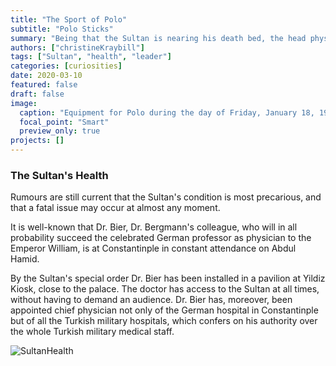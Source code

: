 ```yaml
---
title: "The Sport of Polo"
subtitle: "Polo Sticks"
summary: "Being that the Sultan is nearing his death bed, the head physician job switches over to Dr. Bier."
authors: ["christineKraybill"]
tags: ["Sultan", "health", "leader"]
categories: [curiosities]
date: 2020-03-10
featured: false
draft: false
image:
  caption: "Equipment for Polo during the day of Friday, January 18, 1907."
  focal_point: "Smart"
  preview_only: true
projects: []
---
```

### The Sultan's Health
Rumours are still current that the Sultan's condition is most precarious, and that a fatal issue may occur at almost any moment.

It is well-known that Dr. Bier, Dr. Bergmann's colleague, who will in all probability succeed the celebrated German professor as physician to the Emperor William, is at Constantinple in constant attendance on Abdul Hamid.

By the Sultan's special order Dr. Bier has been installed in a pavilion at Yildiz Kiosk, close to the palace. The doctor has access to the Sultan at all times, without having to demand an audience. Dr. Bier has, moreover, been appointed chief physician not only of the German hospital in Constantinple but of all the Turkish military hospitals, which confers on his authority over the whole Turkish military medical staff.

![SultanHealth](image-featured.png "caption")
